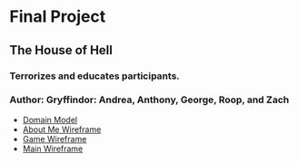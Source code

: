 # Final Project
## The House of Hell

### Terrorizes and educates participants.

### Author: Gryffindor: Andrea, Anthony, George, Roop, and Zach

- [Domain Model](DOM.png)
- [About Me Wireframe](About_me_wireframe.png)
- [Game Wireframe](game_wireframe.png)
- [Main Wireframe](WIREFRAME_1.png)